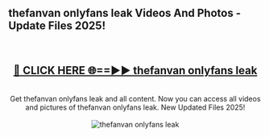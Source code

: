 <h2>thefanvan onlyfans leak Videos And Photos - Update Files 2025!</h2>
<br>
<div align="center">
<h2><a href="https://linkcuts.com/hfmhzwbr" rel="nofollow">🔴 CLICK HERE 🌐==►► thefanvan onlyfans leak</a></h2>
<br>
Get thefanvan onlyfans leak and all content. Now you can access all videos and pictures of thefanvan onlyfans leak. New Updated Files 2025!
<br>
<br>
<a href="https://linkcuts.com/hfmhzwbr" rel="nofollow" data-target="animated-image.originalLink"><img src="https://i.ibb.co.com/WyWwxjT/player-gif2.gif" alt="thefanvan onlyfans leak" style="max-width: 100%; display: inline-block;" data-target="animated-image.originalImage"></a>
</div>
<br>